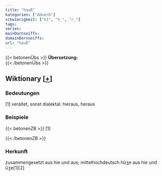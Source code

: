 ```yaml
---
title: "hauß"
kategorien: ["Adverb"]
schwierigkeit: ["k1", "h_", "r_"]
tags:
series:
mainDornseiffs:
domainDornseiffs:
url: "hauß"
---
```


{{< betonenÜbs >}}
**Übersetzung:**  
{{< /betonenÜbs >}}

## Wiktionary [[+](https://de.wiktionary.org/wiki/hauß)]

### Bedeutungen
[1] veraltet, sonst dialektal: hieraus, heraus  

### Beispiele
{{< betonenZB >}}
[1]  

{{< /betonenZB >}}
### Herkunft
zusammengesetzt aus hie und aus; mittelhochdeutsch hûʒe aus hie und ûʒe[1][2]  


